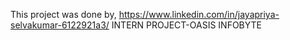 This project was done by,
        https://www.linkedin.com/in/jayapriya-selvakumar-6122921a3/
INTERN PROJECT-OASIS INFOBYTE